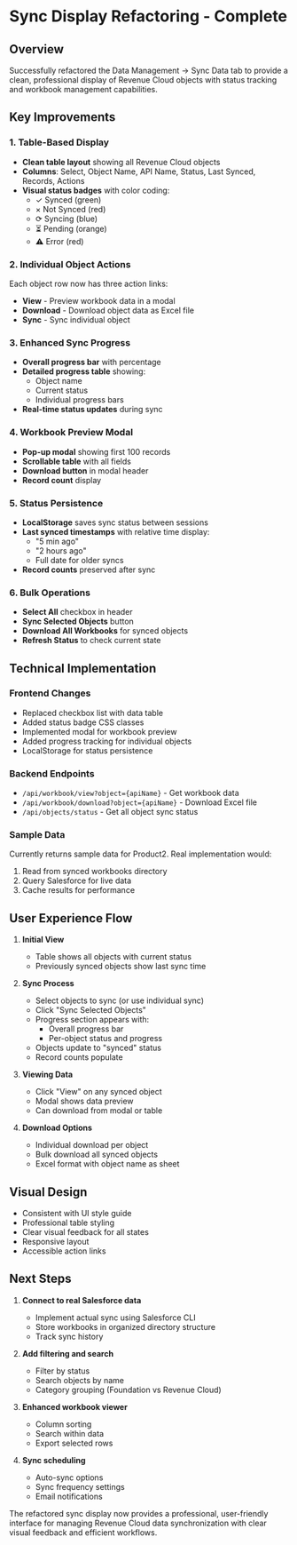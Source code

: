 # Sync Display Refactoring - Complete

## Overview
Successfully refactored the Data Management -> Sync Data tab to provide a clean, professional display of Revenue Cloud objects with status tracking and workbook management capabilities.

## Key Improvements

### 1. Table-Based Display
- **Clean table layout** showing all Revenue Cloud objects
- **Columns**: Select, Object Name, API Name, Status, Last Synced, Records, Actions
- **Visual status badges** with color coding:
  - ✓ Synced (green)
  - × Not Synced (red)
  - ⟳ Syncing (blue)
  - ⏳ Pending (orange)
  - ⚠ Error (red)

### 2. Individual Object Actions
Each object row now has three action links:
- **View** - Preview workbook data in a modal
- **Download** - Download object data as Excel file
- **Sync** - Sync individual object

### 3. Enhanced Sync Progress
- **Overall progress bar** with percentage
- **Detailed progress table** showing:
  - Object name
  - Current status
  - Individual progress bars
- **Real-time status updates** during sync

### 4. Workbook Preview Modal
- **Pop-up modal** showing first 100 records
- **Scrollable table** with all fields
- **Download button** in modal header
- **Record count** display

### 5. Status Persistence
- **LocalStorage** saves sync status between sessions
- **Last synced timestamps** with relative time display:
  - "5 min ago"
  - "2 hours ago"
  - Full date for older syncs
- **Record counts** preserved after sync

### 6. Bulk Operations
- **Select All** checkbox in header
- **Sync Selected Objects** button
- **Download All Workbooks** for synced objects
- **Refresh Status** to check current state

## Technical Implementation

### Frontend Changes
- Replaced checkbox list with data table
- Added status badge CSS classes
- Implemented modal for workbook preview
- Added progress tracking for individual objects
- LocalStorage for status persistence

### Backend Endpoints
- `/api/workbook/view?object={apiName}` - Get workbook data
- `/api/workbook/download?object={apiName}` - Download Excel file
- `/api/objects/status` - Get all object sync status

### Sample Data
Currently returns sample data for Product2. Real implementation would:
1. Read from synced workbooks directory
2. Query Salesforce for live data
3. Cache results for performance

## User Experience Flow

1. **Initial View**
   - Table shows all objects with current status
   - Previously synced objects show last sync time

2. **Sync Process**
   - Select objects to sync (or use individual sync)
   - Click "Sync Selected Objects"
   - Progress section appears with:
     - Overall progress bar
     - Per-object status and progress
   - Objects update to "synced" status
   - Record counts populate

3. **Viewing Data**
   - Click "View" on any synced object
   - Modal shows data preview
   - Can download from modal or table

4. **Download Options**
   - Individual download per object
   - Bulk download all synced objects
   - Excel format with object name as sheet

## Visual Design
- Consistent with UI style guide
- Professional table styling
- Clear visual feedback for all states
- Responsive layout
- Accessible action links

## Next Steps

1. **Connect to real Salesforce data**
   - Implement actual sync using Salesforce CLI
   - Store workbooks in organized directory structure
   - Track sync history

2. **Add filtering and search**
   - Filter by status
   - Search objects by name
   - Category grouping (Foundation vs Revenue Cloud)

3. **Enhanced workbook viewer**
   - Column sorting
   - Search within data
   - Export selected rows

4. **Sync scheduling**
   - Auto-sync options
   - Sync frequency settings
   - Email notifications

The refactored sync display now provides a professional, user-friendly interface for managing Revenue Cloud data synchronization with clear visual feedback and efficient workflows.